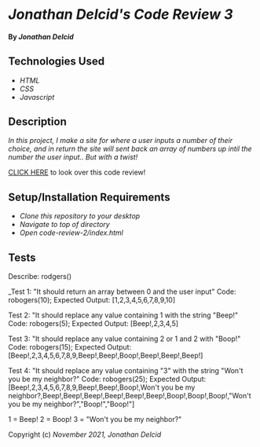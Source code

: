 # _Jonathan Delcid's Code Review 3_

#### By _**Jonathan Delcid**_


## Technologies Used

* _HTML_
* _CSS_ 
* _Javascript_


## Description

_In this project, I make a site for where a user inputs a number of their choice, and in return the site will sent back an array of numbers up intil the number the user input.. But with a twist!_

<p><a href="https://delcidj22.github.io/code-review-3">CLICK HERE</a> to look over this code review!</p>

## Setup/Installation Requirements

* _Clone this repository to your desktop_
* _Navigate to top of directory_
* _Open code-review-2/index.html_

## Tests
Describe: rodgers()

_Test 1: "It should return an array between 0 and the user input" 
Code: robogers(10); 
Expected Output: [1,2,3,4,5,6,7,8,9,10]

Test 2: "It should replace any value containing 1 with the string "Beep!" 
Code: robogers(5); 
Expected Output: [Beep!,2,3,4,5]

Test 3: "It should replace any value containing 2 or 1 and 2 with "Boop!" 
Code: robogers(15); 
Expected Output: [Beep!,2,3,4,5,6,7,8,9,Beep!,Beep!,Boop!,Beep!,Beep!,Beep!]

Test 4: "It should replace any value containing "3" with the string "Won't you be my neighbor?" 
Code: robogers(25); 
Expected Output: [Beep!,2,3,4,5,6,7,8,9,Beep!,Beep!,Boop!,Won't you be my neighbor?,Beep!,Beep!,Beep!,Beep!,Beep!,Beep!,Boop!,Boop!,Boop!,"Won't you be my neighbor?","Boop!","Boop!"]

1 = Beep!
2 = Boop!
3 = "Won't you be my neighbor?"





Copyright (c) _November 2021, Jonathan Delcid_